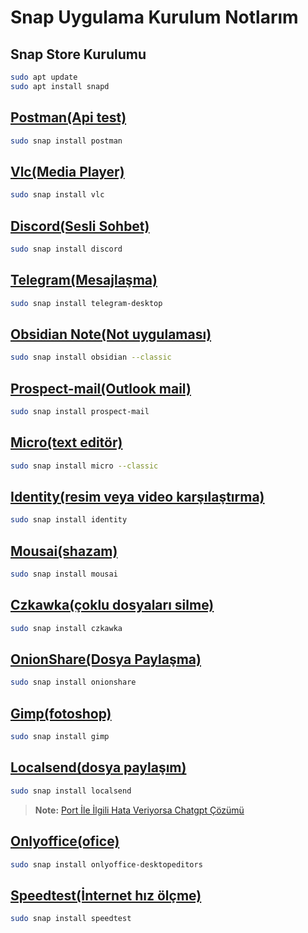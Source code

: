 # Snap Uygulama Kurulum Notlarım

## Snap Store Kurulumu

```BASH
sudo apt update
sudo apt install snapd
```

## [Postman(Api test)](https://snapcraft.io/install/postman/ubuntu)

```BASH
sudo snap install postman
```

## [Vlc(Media Player)](https://snapcraft.io/install/vlc/ubuntu)

```BASH
sudo snap install vlc
```

## [Discord(Sesli Sohbet)](https://snapcraft.io/install/discord/ubuntu)

```BASH
sudo snap install discord
```

## [Telegram(Mesajlaşma)](https://snapcraft.io/install/telegram-desktop/ubuntu)

```BASH
sudo snap install telegram-desktop
```

## [Obsidian Note(Not uygulaması)](https://snapcraft.io/install/obsidian/ubuntu)

```BASH
sudo snap install obsidian --classic
```

## [Prospect-mail(Outlook mail)](https://snapcraft.io/install/prospect-mail/ubuntu)

```BASH
sudo snap install prospect-mail
```

## [Micro(text editör)](https://snapcraft.io/install/micro/ubuntu)

```BASH
sudo snap install micro --classic
```

## [Identity(resim veya video karşılaştırma)](https://snapcraft.io/install/identity/ubuntu)

```BASH
sudo snap install identity
```

## [Mousai(shazam)](https://snapcraft.io/install/mousai/ubuntu)

```BASH
sudo snap install mousai
```

## [Czkawka(çoklu dosyaları silme)](https://snapcraft.io/install/czkawka/ubuntu)

```BASH
sudo snap install czkawka
```

## [OnionShare(Dosya Paylaşma)](https://snapcraft.io/install/onionshare/ubuntu)

```BASH
sudo snap install onionshare
```

## [Gimp(fotoshop)](https://snapcraft.io/install/gimp/ubuntu)

```BASH
sudo snap install gimp
```

## [Localsend(dosya paylaşım)](https://snapcraft.io/install/localsend/ubuntu)

```BASH
sudo snap install localsend
```

> **Note:** [Port İle İlgili Hata Veriyorsa Chatgpt Çözümü](https://chatgpt.com/share/67157597-bd9c-8008-ad71-ea6398b1fac4)

## [Onlyoffice(ofice)](https://snapcraft.io/install/onlyoffice-desktopeditors/ubuntu)

```BASH
sudo snap install onlyoffice-desktopeditors
```

## [Speedtest(İnternet hız ölçme)](https://snapcraft.io/install/speedtest/ubuntu)

```BASH
sudo snap install speedtest
```
